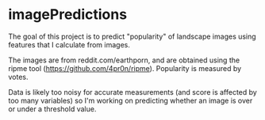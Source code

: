 # imagePredictions

The goal of this project is to predict "popularity" of landscape images using features that I calculate from images. 

The images are from reddit.com/earthporn, and are obtained using the ripme tool (https://github.com/4pr0n/ripme). Popularity is measured by votes.

Data is likely too noisy for accurate measurements (and score is affected by too many variables) so I'm working on predicting whether an image is over or under a threshold value.
